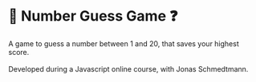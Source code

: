 # 👾 Number Guess Game ❓
A game to guess a number between 1 and 20, that saves your highest score.
<br><br>
Developed during a Javascript online course, with Jonas Schmedtmann.
